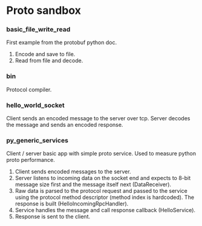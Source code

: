 # Proto sandbox

### basic_file_write_read
First example from the protobuf python doc.

1. Encode and save to file.
2. Read from file and decode.

### bin
Protocol compiler.

### hello_world_socket
Client sends an encoded message to the server over tcp.
Server decodes the message and sends an encoded response.

### py_generic_services
Client / server basic app with simple proto service.
Used to measure python proto performance.

1. Client sends encoded messages to the server.
2. Server listens to incoming data on the socket end and expects to 8-bit message size first and the message itself next (DataReceiver).
3. Raw data is parsed to the protocol request and passed to the service using the protocol method descriptor (method index is hardcoded).
The response is built (HelloIncomingRpcHandler).
4. Service handles the message and call response callback (HelloService).
5. Response is sent to the client.